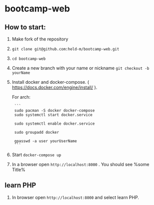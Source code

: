 # bootcamp-web

## How to start:
1. Make fork of the repository
2. `git clone git@github.com:held-m/bootcamp-web.git`
3. `cd bootcamp-web`
4. Create a new branch with your name or nickname `git checkout -b yourName`
5. Install docker and docker-compose. ( https://docs.docker.com/engine/install/ ).

	For arch:

		```
		sudo pacman -S docker docker-compose
		sudo systemctl start docker.service

		sudo systemctl enable docker.service

		sudo groupadd docker

		gpasswd -a user yourUserName
		```

6. Start `docker-compose up`
7. In a browser open `http://localhost:8000` . You should see %some Title%

## learn PHP
1. In browser open `http://localhost:8000` and select learn PHP.
